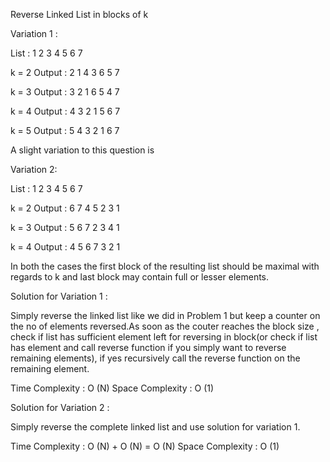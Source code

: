 Reverse Linked List in blocks of k

Variation 1 :
 
List   :  1 2 3 4 5 6 7
 
k = 2 
Output :  2 1 4 3 6 5 7
 
k = 3 
Output :  3 2 1 6 5 4 7
 
k = 4
Output :  4 3 2 1 5 6 7

k = 5
Output :  5 4 3 2 1 6 7
 
 
A slight variation to this question is

Variation 2:

List   :  1 2 3 4 5 6 7

k = 2
Output :  6 7 4 5 2 3 1

k = 3
Output :  5 6 7 2 3 4 1

k = 4
Output :  4 5 6 7 3 2 1


In both the cases the first block of the resulting list should be maximal with regards to k and last block may contain 
full or lesser elements.

Solution for Variation 1 :

Simply reverse the linked list like we did in Problem 1 but keep a counter on the no of elements reversed.As soon as the 
couter reaches the block size , check if list has sufficient element left for reversing in block(or check if list has element 
and call reverse function if you simply want to reverse remaining elements), if yes recursively call the reverse function on 
the remaining element.

Time Complexity  : O (N)
Space Complexity : O (1)


Solution for Variation 2 :

Simply reverse the complete linked list and use solution for variation 1.

Time Complexity  : O (N) +  O (N) = O (N)
Space Complexity : O (1)